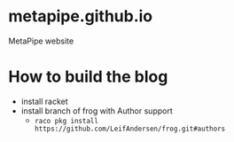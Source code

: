 # metapipe.github.io
MetaPipe website

# How to build the blog

* install racket
* install branch of frog with Author support
    - `raco pkg install https://github.com/LeifAndersen/frog.git#authors`
